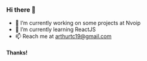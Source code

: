 ### Hi there 👋

- 🔭 I’m currently working on some projects at Nvoip
- 🌱 I’m currently learning ReactJS
- 📫 Reach me at arthurtc19@gmail.com

#### Thanks!
<!--
**arthurtc30/arthurtc30** is a ✨ _special_ ✨ repository because its `README.md` (this file) appears on your GitHub profile.

Here are some ideas to get you started:

- 🔭 I’m currently working on ...
- 🌱 I’m currently learning ...
- 👯 I’m looking to collaborate on ...
- 🤔 I’m looking for help with ...
- 💬 Ask me about ...
- 📫 How to reach me: ...
- 😄 Pronouns: ...
- ⚡ Fun fact: ...
-->
